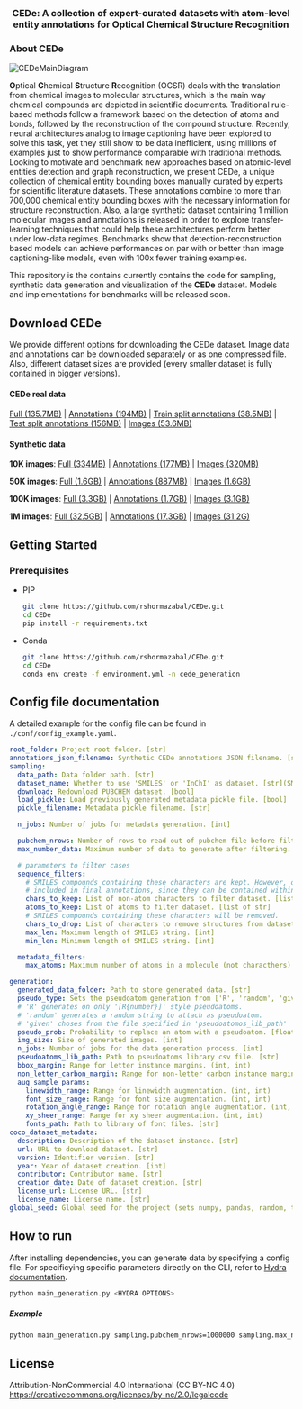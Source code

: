 <!-- PROJECT LOGO -->
<br />
<div align="center">
<h3 align="center">CEDe: A collection of expert-curated datasets with atom-level entity annotations for 
Optical Chemical Structure Recognition</h3>
</div>

<!-- ABOUT THE PROJECT -->
### About CEDe 

![CEDeMainDiagram](https://storage.googleapis.com/lgcede/CEDe%20-%20MainDiagram.png)

**O**ptical **C**hemical **S**tructure **R**ecognition (OCSR) deals with the translation from chemical images 
to molecular structures, which is the main way chemical compounds are depicted in scientific 
documents. Traditional rule-based methods follow a framework based on the detection of atoms 
and bonds, followed by the reconstruction of the compound structure. Recently, neural 
architectures analog to image captioning have been explored to solve this task, yet they 
still show to be data inefficient, using millions of examples just to show performance 
comparable with traditional methods. Looking to motivate and benchmark new approaches 
based on atomic-level entities detection and graph reconstruction, we present CEDe, 
a unique collection of chemical entity bounding boxes manually curated by experts for 
scientific literature datasets. These annotations combine to more than 700,000 chemical 
entity bounding boxes with the necessary information for structure reconstruction. Also, a 
large synthetic dataset containing 1 million molecular images and annotations is released 
in order to explore transfer-learning techniques that could help these architectures perform
better under low-data regimes. Benchmarks show that detection-reconstruction based models
can achieve performances on par with or better than image captioning-like models, 
even with 100x fewer training examples.

This repository is the contains currently contains the code for sampling, synthetic data generation and
visualization of the **CEDe** dataset. Models and implementations for benchmarks will be released soon.

## Download CEDe
We provide different options for downloading the CEDe dataset. Image data and annotations can be downloaded
separately or as one compressed file. Also, different dataset sizes are provided (every smaller dataset
is fully contained in bigger versions).

#### CEDe real data

[Full (135.7MB)](https://storage.googleapis.com/lgcede/CEDe_dataset_v0.2.tar.gz) | 
[Annotations (194MB)](https://storage.googleapis.com/lgcede/CEDe_dataset_v0.2.json) |
[Train split annotations (38.5MB)](https://storage.googleapis.com/lgcede/CEDe_dataset_finetune_split_v0.2.json) |
[Test split annotations (156MB)](https://storage.googleapis.com/lgcede/CEDe_dataset_test_split_v0.2.json) | 
[Images (53.6MB)](https://storage.googleapis.com/lgcede/CEDe_dataset_images_v0.2.tar.gz)

#### Synthetic data
**10K images**: [Full (334MB)](https://storage.googleapis.com/lgcede/CEDe_synthetic_data_10k.tar.gz) | [Annotations (177MB)](https://storage.googleapis.com/lgcede/CEDe_synthetic_data_10k.json) | [Images (320MB)](https://storage.googleapis.com/lgcede/CEDe_synthetic_images_10k.tar.gz)

**50K images**: [Full (1.6GB)](https://storage.googleapis.com/lgcede/CEDe_synthetic_data_50k.tar.gz) | [Annotations (887MB)](https://storage.googleapis.com/lgcede/CEDe_synthetic_data_50k.json) | [Images (1.6GB)](https://storage.googleapis.com/lgcede/CEDe_synthetic_images_50k.tar.gz)

**100K images**: [Full (3.3GB)](https://storage.googleapis.com/lgcede/CEDe_synthetic_data_100k.tar.gz) | [Annotations (1.7GB)](https://storage.googleapis.com/lgcede/CEDe_synthetic_data_100k.json) | [Images (3.1GB)](https://storage.googleapis.com/lgcede/CEDe_synthetic_images_100k.tar.gz)

**1M images**: [Full (32.5GB)](https://storage.googleapis.com/lgcede/CEDe_synthetic_data_1M.tar.gz) | [Annotations (17.3GB)](https://storage.googleapis.com/lgcede/CEDe_synthetic_data_1M.json) | [Images (31.2G)](https://storage.googleapis.com/lgcede/CEDe_synthetic_images_1M.tar.gz)

<!-- GETTING STARTED -->
## Getting Started

### Prerequisites
* PIP
  ```sh
  git clone https://github.com/rshormazabal/CEDe.git
  cd CEDe
  pip install -r requirements.txt
  ```
* Conda
  ```sh
  git clone https://github.com/rshormazabal/CEDe.git
  cd CEDe
  conda env create -f environment.yml -n cede_generation
  ```

<!-- USAGE EXAMPLES -->
## Config file documentation
A detailed example for the config file can be found in `./conf/config_example.yaml`.
```yaml
root_folder: Project root folder. [str] 
annotations_json_filename: Synthetic CEDe annotations JSON filename. [str] 
sampling:
  data_path: Data folder path. [str]
  dataset_name: Whether to use 'SMILES' or 'InChI' as dataset. [str](SMILES, InChI)
  download: Redownload PUBCHEM dataset. [bool]
  load_pickle: Load previously generated metadata pickle file. [bool]
  pickle_filename: Metadata pickle filename. [str]

  n_jobs: Number of jobs for metadata generation. [int]

  pubchem_nrows: Number of rows to read out of pubchem file before filtering. [int]
  max_number_data: Maximum number of data to generate after filtering. [int]

  # parameters to filter cases
  sequence_filters:
    # SMILES compounds containing these characters are kept. However, other token are also 
    # included in final annotations, since they can be contained within these structures.
    chars_to_keep: List of non-atom characters to filter dataset. [list of str]
    atoms_to_keep: List of atoms to filter dataset. [list of str]
    # SMILES compounds containing these characters will be removed.
    chars_to_drop: List of characters to remove structures from dataset. [list of str]
    max_len: Maximum length of SMILES string. [int]
    min_len: Minimum length of SMILES string. [int]

  metadata_filters:
    max_atoms: Maximum number of atoms in a molecule (not characthers). [int]

generation:
  generated_data_folder: Path to store generated data. [str] 
  pseudo_type: Sets the pseudoatom generation from ['R', 'random', 'given']. [str]
  # 'R' generates on only '[R{number}]' style pseudoatoms. 
  # 'random' generates a random string to attach as pseudoatom.
  # 'given' choses from the file specified in 'pseudoatomos_lib_path' 
  pseudo_prob: Probability to replace an atom with a pseudoatom. [float]
  img_size: Size of generated images. [int]
  n_jobs: Number of jobs for the data generation process. [int]
  pseudoatoms_lib_path: Path to pseudoatoms library csv file. [str] 
  bbox_margin: Range for letter instance margins. (int, int)         
  non_letter_carbon_margin: Range for non-letter carbon instance margins. (int, int) 
  aug_sample_params:
    linewidth_range: Range for linewidth augmentation. (int, int)
    font_size_range: Range for font size augmentation. (int, int)
    rotation_angle_range: Range for rotation angle augmentation. (int, int)
    xy_sheer_range: Range for xy sheer augmentation. (int, int)
    fonts_path: Path to library of font files. [str]
coco_dataset_metadata:
  description: Description of the dataset instance. [str] 
  url: URL to download dataset. [str] 
  version: Identifier version. [str]
  year: Year of dataset creation. [int]
  contributor: Contributor name. [str]
  creation_date: Date of dataset creation. [str]
  license_url: License URL. [str] 
  license_name: License name. [str]
global_seed: Global seed for the project (sets numpy, pandas, random, torch, etc). [int]
```

## How to run
After installing dependencies, you can generate data by specifying a config file.
For specificying specific parameters directly on the CLI, refer to [Hydra documentation](https://hydra.cc/docs/intro/).
```sh
python main_generation.py <HYDRA OPTIONS>
```
##### Example
```sh
python main_generation.py sampling.pubchem_nrows=1000000 sampling.max_number_data=5000000 generation.pseudo_prob=0.8
```

## License

Attribution-NonCommercial 4.0 International (CC BY-NC 4.0)
https://creativecommons.org/licenses/by-nc/2.0/legalcode
